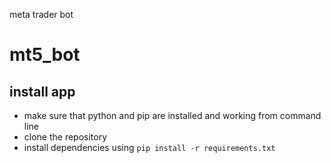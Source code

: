 meta trader bot
# mt5_bot

## install app
  - make sure that python and pip are installed and working from command line
  - clone the repository
  - install dependencies using `pip install -r requirements.txt`